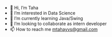 - 👋 Hi, I’m Taha
- 👀 I’m interested in Data Science
- 🌱 I’m currently learning Java/Swing
- 💞️ I’m looking to collaborate as intern developer
- 📫 How to reach me mtahayvs@gmail.com

<!---
murattahayavas/murattahayavas is a ✨ special ✨ repository because its `README.md` (this file) appears on your GitHub profile.
You can click the Preview link to take a look at your changes.
--->
